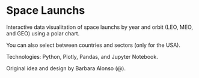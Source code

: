 # Space Launchs

Interactive data visualitation of space launchs by year and orbit (LEO, MEO, and GEO) using a polar chart.

You can also select between countries and sectors (only for the USA).

Technologies: Python, Plotly, Pandas, and Jupyter Notebook.

Original idea and design by Barbara Alonso (@).

